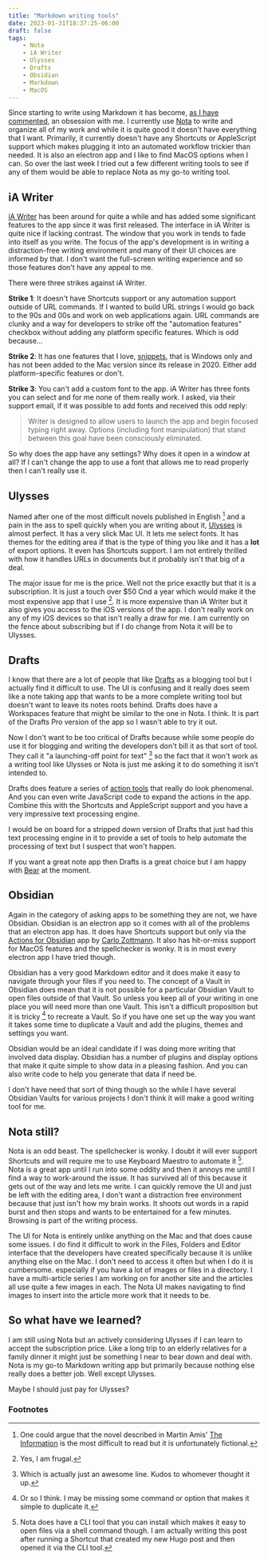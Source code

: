 ```yaml
---
title: "Markdown writing tools"
date: 2023-01-31T18:37:25-06:00
draft: false
tags:
    - Nota
    - iA Writer
    - Ulysses
    - Drafts
    - Obsidian
    - Markdown
    - MacOS
---
```


Since starting to write using Markdown it has become, [as I have commented](https://whatiswrongwithyourdog.netlify.app/posts/writing-markdown/), an obsession with me. I currently use [Nota](https://nota.md) to write and organize all of my work and while it is quite good it doesn't have everything that I want. Primarily, it currently doesn't have any Shortcuts or AppleScript support which makes plugging it into an automated workflow trickier than needed. It is also an electron app and I like to find MacOS options when I can. So over the last week I tried out a few different writing tools to see if any of them would be able to replace Nota as my go-to writing tool.

## iA Writer

[iA Writer](https://ia.net) has been around for quite a while and has added some significant features to the app since it was first released. The interface in iA Writer is quite nice if lacking contrast. The window that you work in tends to fade into itself as you write. The focus of the app's development is in writing a distraction-free writing environment and many of their UI choices are informed by that. I don't want the full-screen writing experience and so those features don't have any appeal to me.

There were three strikes against iA Writer.

**Strike 1**: It doesn't have Shortcuts support or any automation support outside of URL commands. If I wanted to build URL strings I would go back to the 90s and 00s and work on web applications again. URL commands are clunky and a way for developers to strike off the "automation features" checkbox without adding any platform specific features. Which is odd because...

**Strike 2**: It has one features that I love, [snippets](https://ia.net/writer/support/windows/snippets), that is Windows only and has not been added to the Mac version since its release in 2020. Either add platform-specific features or don't.

**Strike 3**: You can't add a custom font to the app. iA Writer has three fonts you can select and for me none of them really work. I asked, via their support email, if it was possible to add fonts and received this odd reply:

> Writer is designed to allow users to launch the app and begin focused typing right away. Options (including font manipulation) that stand between this goal have been consciously eliminated.

So why does the app have any settings? Why does it open in a window at all? If I can't change the app to use a font that allows me to read properly then I can't really use it.

## Ulysses

Named after one of the most difficult novels published in English [^1] and a pain in the ass to spell quickly when you are writing about it, [Ulysses](https://ulysses.app) is almost perfect.  It has a very slick Mac UI. It lets me select fonts. It has themes for the editing area if that is the type of thing you like and it has a **lot** of export options. It even has Shortcuts support. I am not entirely thrilled with how it handles URLs in documents but it probably isn't that big of a deal.

The major issue for me is the price. Well not the price exactly but that it is a subscription. It is just a touch over $50 Cnd a year which would make it the most expensive app that I use [^2]. It is more expensive than iA Writer but it also gives you access to the iOS versions of the app. I don't really work on any of my iOS devices so that isn't really a draw for me. I am currently on the fence about subscribing but if I do change from Nota it will be to Ulysses.

## Drafts

I know that there are a lot of people that like [Drafts](https://getdrafts.com) as a blogging tool but I actually find it difficult to use. The UI is confusing and it really does seem like a note taking app that wants to be a more complete writing tool but doesn't want to leave its notes roots behind. Drafts does have a Workspaces feature that might be similar to the one in Nota. I think. It is part of the Drafts Pro version of the app so I wasn't able to try it out.

Now I don't want to be too critical of Drafts because while some people do use it for blogging and writing the developers don't bill it as that sort of tool. They call it "a launching-off point for text" [^3] so the fact that it won't work as a writing tool like Ulysses or Nota is just me asking it to do something it isn't intended to.

Drafts does feature a series of [action tools](https://docs.getdrafts.com/docs/actions/editing-actions) that really do look phenomenal. And you can even write JavaScript code to expand the actions in the app. Combine this with the Shortcuts and AppleScript support and you have a very impressive text processing engine.

I would be on board for a stripped down version of Drafts that just had this text processing engine in it to provide a set of tools to help automate the processing of text but I suspect that won't happen.

If you want a great note app then Drafts is a great choice but I am happy with [Bear](https://bear.app) at the moment.

## Obsidian

Again in the category of asking apps to be something they are not, we have Obsidian. Obsidian is an electron app so it comes with all of the problems that an electron app has. It does have Shortcuts support but only via the [Actions for Obsidian](https://obsidian.actions.work) app by [Carlo Zottmann](https://norden.social/@czottmann). It also has hit-or-miss support for MacOS features and the spellchecker is wonky. It is in most every electron app I have tried though.

Obsidian has a very good Markdown editor and it does make it easy to navigate through your files if you need to. The concept of a Vault in Obsidian does mean that it is not possible for a particular Obsidian Vault to open files outside of that Vault. So unless you keep all of your writing in one place you will need more than one Vault. This isn't a difficult proposition but it is tricky [^4] to recreate a Vault. So if you have one set up the way you want it takes some time to duplicate a Vault and add the plugins, themes and settings you want.

Obsidian would be an ideal candidate if I was doing more writing that involved data display. Obsidian has a number of plugins and display options that make it quite simple to show data in a pleasing fashion. And you can also write code to help you generate that data if need be.

I don't have need that sort of thing though so the while I have several Obsidian Vaults for various projects I don't think it will make a good writing tool for me.

## Nota still?

Nota is an odd beast. The spellchecker is wonky. I doubt it will ever support Shortcuts and will require me to use Keyboard Maestro to automate it [^5]. Nota is a great app until I run into some oddity and then it  annoys me until I find a way to work-around the issue.  It has survived all of this because it gets out of the way and lets me write.  I can quickly remove the UI and just be left with the editing area, I don't want a distraction free environment because that just isn't how my brain works. It shoots out words in a rapid burst and then stops and wants to be entertained for a few minutes. Browsing is part of the writing process.

The UI for Nota is entirely unlike anything on the Mac and that does cause some issues. I do find it difficult to work in the Files, Folders and Editor interface that the developers have created specifically because it is unlike anything else on the Mac. I don't need to access it often but when I do it is cumbersome. especially if you have a lot of images or files in a directory. I have a multi-article series I am working on for another site and the articles all use quite a few images in each. The Nota UI makes navigating to find images to insert into the article more work that it needs to be.

## So what have we learned?

I am still using Nota but an actively considering Ulysses if I can learn to accept the subscription price. Like a long trip to an elderly relatives for a family dinner it might just be something I near to bear down and deal with. Nota is my go-to Markdown writing app but primarily because nothing else really does a better job. Well except Ulysses.

Maybe I should just pay for Ulysses?

### Footnotes

[^1]: One could argue that the novel described in Martin Amis' [The Information](https://en.wikipedia.org/wiki/The_Information_(novel)) is the most difficult to read but it is unfortunately fictional.

[^2]: Yes, I am frugal.

[^3]: Which is actually just an awesome line. Kudos to whomever thought it up.

[^4]: Or so I think. I may be missing some command or option that makes it simple to duplicate it.

[^5]: Nota does have a CLI tool that you can install which makes it easy to open files via a shell command though.  I am actually writing this post after running a Shortcut that created my new Hugo post and then opened it via the CLI tool. 

